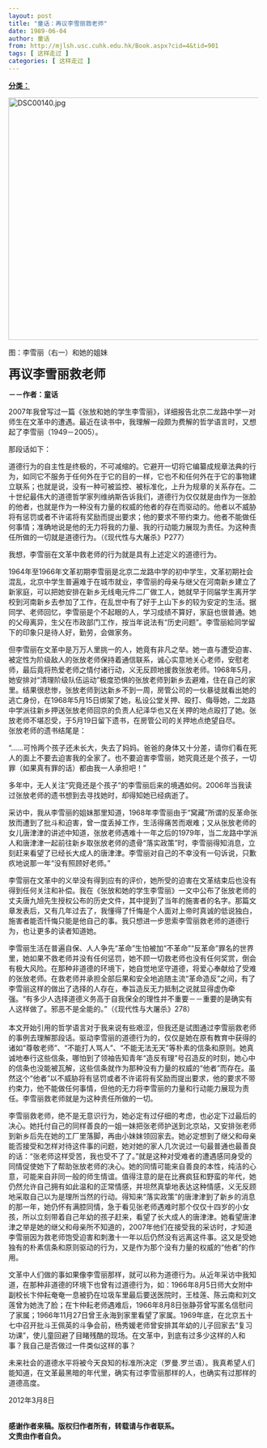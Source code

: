 ```yaml
---
layout: post
title: "童话：再议李雪丽救老师"
date: 1989-06-04
author: 童话
from: http://mjlsh.usc.cuhk.edu.hk/Book.aspx?cid=4&tid=901
tags: [ 这样走过 ]
categories: [ 这样走过 ]
---
```


<div style="margin: 15px 10px 10px 0px;">
 <div>
  <span id="ctl00_ContentPlaceHolder1_chapter1_SubjectLabel" style="font-weight:bold;text-decoration:underline;">
   分类：
  </span>
 </div>
 <p>
  <img align="top" alt="DSC00140.jpg" border="0" height="479" src="http://mjlsh.usc.cuhk.edu.hk/medias/contents/901/duanpian4/DSC00140.jpg" width="590"/>
 </p>
 <p>
  图：李雪丽（右一）和她的姐妹
 </p>
 <p>
  <strong>
   <font size="5">
    再议李雪丽救老师
   </font>
  </strong>
 </p>
 <p>
  <strong>
   －－作者：童话
  </strong>
 </p>
 <p>
  2007年我曾写过一篇《张放和她的学生李雪丽》，详细报告北京二龙路中学一对师生在文革中的遭遇。最近在读书中，我理解一段颇为费解的哲学语言时，又想起了李雪丽（1949－2005）。
 </p>
 <p>
  那段话如下：
 </p>
 <p>
  道德行为的自主性是终极的，不可减缩的。它避开一切将它编纂成规章法典的行为，如同它不服务于任何外在于它的目的一样，它也不和任何外在于它的事物建立联系；也就是说，没有一种可被监控、被标准化，上升为规章的关系存在。二十世纪最伟大的道德哲学家列维纳斯告诉我们，道德行为仅仅就是由作为一张脸的他者，也就是作为一种没有力量的权威的他者的存在而驱动的。他者以不威胁将有惩罚或者不许诺将有奖励而提出要求；他的要求不带约束力。他者不能做任何事情；准确地说是他的无力将我的力量、我的行动能力展现为责任。为这种责任所做的一切就是道德行为。（《现代性与大屠杀》P277）
 </p>
 <p>
  我想，李雪丽在文革中救老师的行为就是具有上述定义的道德行为。
 </p>
 <p>
  1964年至1966年文革初期李雪丽是北京二龙路中学的初中学生，文革初期社会混乱，北京中学生普遍难于在城市就业，李雪丽的母亲与继父在河南新乡建立了新家庭，可以把她安排在新乡无线电元件二厂做工人，她就早于同届学生离开学校到河南新乡去参加了工作，在乱世中有了好于上山下乡的较为安定的生活。据同学、老师回忆，李雪丽是个不起眼的人，学习成绩不算好，家庭也很普通。她的父母离异，生父在市政部门工作，按当年说法有“历史问题”。李雪丽給同学留下的印象只是待人好，勤劳，会做家务。
 </p>
 <p>
  但李雪丽在文革中是万万人里挑一的人，她竟有非凡之举。她一直与遭受迫害、被定性为阶级敌人的张放老师保持着通信联系，诚心实意地关心老师，安慰老师，最后竟将热爱老师之情付诸行动，义无反顾地援救张放老师。1968年5月，她安排对“清理阶级队伍运动”极度恐惧的张放老师到新乡去避难，住在自己的家里。结果很悲惨，张放老师到达新乡不到一周，房管公司的一伙暴徒就看出她的逃亡身份，在1968年5月15日绑架了她，私设公堂关押、殴打、侮辱她，二龙路中学派往新乡押送张放老师回京的负责人纪泽华也又在关押的地点殴打了她。张放老师不堪忍受，于5月19日留下遗书，在房管公司的关押地点绝望自尽。
  <br/>
  张放老师的遗书结尾是：
 </p>
 <p>
  “……可怜两个孩子还未长大，失去了妈妈。爸爸的身体又十分差，请你们看在死人的面上不要去迫害我的全家了。也不要迫害李雪丽，她究竟还是个孩子，一切罪（如果真有罪的话）都由我一人承担吧！”
 </p>
 <p>
  多年中，无人关注“究竟还是个孩子”的李雪丽后来的境遇如何。2006年当我读过张放老师的遗书想到去寻找她时，却得知她已经病逝了。
 </p>
 <p>
  采访中，我从李雪丽的姐妹那里知道，1968年李雪丽由于“窝藏”所谓的反革命张放而遭到了批斗和迫害，曾一度丢掉工作，生活得痛苦而艰难；又从张放老师的女儿唐津津的讲述中知道，张放老师遇难十一年之后的1979年，当二龙路中学派人和唐津津一起前往新乡取张放老师的遗骨“落实政策”时，李雪丽得知消息，立刻赶来看望了已经长大成人的唐津津。李雪丽对自己的不幸没有一句诉说，只歉疚地说那一年“没有照顾好老师。”
 </p>
 <p>
  李雪丽在文革中的义举没有得到应有的评价，她所受的迫害在文革结束后也没有得到任何关注和补偿。我在《张放和她的学生李雪丽》一文中公布了张放老师的丈夫唐九旭先生授权公布的历史文件，其中提到了当年的施害者的名字。那篇文章发表后，又有几年过去了，我懂得了忏悔是个人面对上帝时真诚的低说独白，施害者能否忏悔只能是他自己的事。我只想进一步思索李雪丽救老师的道德行为，也让更多的读者知道她。
 </p>
 <p>
  李雪丽生活在普遍自保、人人争先“革命”生怕被加“不革命”“反革命”罪名的世界里，她如果不救老师并没有任何惩罚，她不顾一切救老师也没有任何奖赏，倒会有极大风险。在那种非道德的环境下，她自觉地坚守道德，将爱心奉献给了受难的张放老师。在救老师并承担全部后果和安全地追随主流“革命造反”之间，有了李雪丽这样的做出了选择的人存在，奉旨造反无力抵制之说就显得虚伪牵强。“有多少人选择道德义务高于自我保全的理性并不重要－－重要的是确实有人这样做了。邪恶不是全能的。”（《现代性与大屠杀》278）
  <br/>
  <br/>
  本文开始引用的哲学语言对于我来说有些艰涩，但我还是试图通过李雪丽救老师的事例去理解那段话。驱动李雪丽的道德行为的，仅仅是她在原有教育中获得的诸如“尊敬老师”、“不能打人骂人”、“不能无法无天”等朴素的信条和原则。她真诚地奉行这些信条，哪怕到了领袖告知青年“造反有理”号召造反的时刻，她心中的信条也没能被瓦解，这些信条就作为那种没有力量的权威的“他者”而存在。虽然这个“他者”以不威胁将有惩罚或者不许诺将有奖励而提出要求，他的要求不带约束力，他不能做任何事情，但他的无力将李雪丽的力量和行动能力展现为责任。李雪丽救老师就是为这种责任所做的一切。
 </p>
 <p>
  李雪丽救老师，绝不是无意识行为，她必定有过仔细的考虑，也必定下过最后的决心。她托付自己的同样善良的一姐一妹把张老师护送到北京站，又安排张老师到新乡后先在她的工厂里落脚，再由小妹妹领回家去。她必定想到了继父和母亲能否接受和怎样对待这件事的问题，她对她的家人几次说过一句最普通也最善良的话：“张老师这样受苦，我也受不了了。”就是这种对受难者的遭遇感同身受的同情促使她下了帮助张放老师的决心。她的同情可能来自善良的本性，纯洁的心意，可能来自非同一般的师生情谊。值得注意的是在比赛疯狂和野蛮的年代，她仍然允许自己拥有如此温和的正常情感，并坦然真挚地表达这种情感，义无反顾地采取自己以为是理所当然的行动。得知来“落实政策”的唐津津到了新乡的消息的那一年，她仍怀有满腔同情，急于看见张老师遇难时那个仅仅十四岁的小女孩，所以立刻带着自己年幼的孩子赶来，看望了长大成人的唐津津。她看望唐津津之举是她的继父和母亲所不知道的，2007年他们在接受我的采访时，才知道李雪丽因为救老师饱受迫害和刺激十一年以后仍然没有远离这件事。这又是受她独有的朴素信条和原则驱动的行为，又是作为那个没有力量的权威的“他者”的作用。
 </p>
 <p>
  文革中人们做的事如果像李雪丽那样，就可以称为道德行为。从近年采访中我知道，在那种非道德的环境下也曾有过道德行为，如：1966年8月5日师大女附中副校长卞仲耘奄奄一息被扔在垃圾车里最后要送医院时，王桂莲、陈云南和刘文莲曾为她洗了脸；在卞仲耘老师遇难后，1966年8月8日张静芬曾写匿名信慰问了家属；1966年11月27日曾王永海到家里看望了家属。1969年底，在北京五十七中召开批斗王佩英的斗争会前，杨秀媛老师曾安排其年幼的儿子回家去“复习功课”，使儿童回避了目睹残酷的现场。在文革中，到底有过多少这样的人和事？我自己是否做过一件类似这样的事？
 </p>
 <p>
  未来社会的道德水平将被今天良知的标准所决定（罗曼.罗兰语）。我真希望人们能知道，在文革最黑暗的年代里，确实有过李雪丽那样的人，也确实有过那样的道德高度。
 </p>
 <p>
  2012年3月8日
 </p>
 <p>
  <br/>
  <strong>
   感谢作者来稿。版权归作者所有，转载请与作者联系。
   <br/>
   文责由作者自负。
  </strong>
 </p>
</div>

